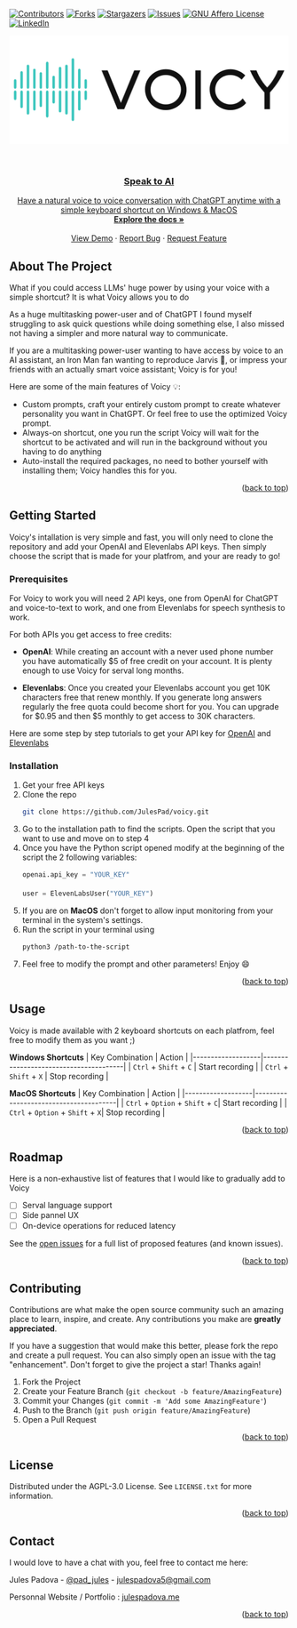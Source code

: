 <!-- Improved compatibility of back to top link: See: https://github.com/othneildrew/Best-README-Template/pull/73 -->
<a name="readme-top"></a>
<!--
*** Thanks for checking out the Best-README-Template. If you have a suggestion
*** that would make this better, please fork the repo and create a pull request
*** or simply open an issue with the tag "enhancement".
*** Don't forget to give the project a star!
*** Thanks again! Now go create something AMAZING! :D
-->



<!-- PROJECT SHIELDS -->
<!--
*** I'm using markdown "reference style" links for readability.
*** Reference links are enclosed in brackets [ ] instead of parentheses ( ).
*** See the bottom of this document for the declaration of the reference variables
*** for contributors-url, forks-url, etc. This is an optional, concise syntax you may use.
*** https://www.markdownguide.org/basic-syntax/#reference-style-links
-->
[![Contributors][contributors-shield]][contributors-url]
[![Forks][forks-shield]][forks-url]
[![Stargazers][stars-shield]][stars-url]
[![Issues][issues-shield]][issues-url]
[![GNU Affero License][license-shield]][license-url]
[![LinkedIn][linkedin-shield]][linkedin-url]


<p align="center">
  <img src="https://raw.githubusercontent.com/JulesPad/voicy/main/assets/voicy-logo.png" alt="Project Logo" width="650"> 
</p>



<!-- PROJECT LOGO -->
<br />
<div align="center">
  <a href="https://github.com/othneildrew/Best-README-Template">
    
  <h3 align="center">Speak to AI</h3>

  <p align="center">
    Have a natural voice to voice conversation with ChatGPT anytime with a simple keyboard shortcut on Windows & MacOS
    <br />
    <a href="https://github.com/JulesPad/voicy"><strong>Explore the docs »</strong></a>
    <br />
    <br />
    <a href="https://youtu.be/AnGoBMb56vI">View Demo</a>
    ·
    <a href="https://github.com/JulesPad/voicy/issues">Report Bug</a>
    ·
    <a href="https://github.com/JulesPad/voicy/issues">Request Feature</a>
  </p>
</div>




<!-- ABOUT THE PROJECT -->
## About The Project

What if you could access LLMs' huge power by using your voice with a simple shortcut? It is what Voicy allows you to do
  
As a huge multitasking power-user and of ChatGPT I found myself struggling to ask quick questions while doing something else, I also missed not having a simpler and more natural way to communicate.
  
If you are a multitasking power-user wanting to have access by voice to an AI assistant, an Iron Man fan wanting to reproduce Jarvis 🤖, or impress your friends with an actually smart voice assistant; Voicy is for you!

Here are some of the main features of Voicy 💡:
* Custom prompts, craft your entirely custom prompt to create whatever personality you want in ChatGPT. Or feel free to use the optimized Voicy prompt.
* Always-on shortcut, one you run the script Voicy will wait for the shortcut to be activated and will run in the background without you having to do anything
* Auto-install the required packages, no need to bother yourself with installing them; Voicy handles this for you. 
<p align="right">(<a href="#readme-top">back to top</a>)</p>



<!-- GETTING STARTED -->
## Getting Started

Voicy's intallation is very simple and fast, you will only need to clone the repository and add your OpenAI and Elevenlabs API keys. Then simply choose the script that is made for your platfrom, and your are ready to go!

### Prerequisites

For Voicy to work you will need 2 API keys, one from OpenAI for ChatGPT and voice-to-text to work, and one from Elevenlabs for speech synthesis to work. 

For both APIs you get access to free credits:

* **OpenAI**: While creating an account with a never used phone number you have automatically $5 of free credit on your account. It is plenty enough to use Voicy for serval long months. 

* **Elevenlabs**: Once you created your Elevenlabs account you get 10K characters free that renew monthly. If you generate long answers regularly the free quota could become short for you. You can upgrade for $0.95 and then $5 monthly to get access to 30K characters. 

Here are some step by step tutorials to get your API key for [OpenAI](https://www.windowscentral.com/software-apps/how-to-get-an-openai-api-key) and  [Elevenlabs](https://docs.elevenlabs.io/authentication/01-xi-api-key)

### Installation

1. Get your free API keys
2. Clone the repo
   ```sh
   git clone https://github.com/JulesPad/voicy.git
   ```
3. Go to the installation path to find the scripts. Open the script that you want to use and move on to step 4
4. Once you have the Python script opened modify at the beginning of the script the 2 following variables:
   ```py
   openai.api_key = "YOUR_KEY"

   user = ElevenLabsUser("YOUR_KEY")
   ```
5. If you are on **MacOS** don't forget to allow input monitoring from your terminal in the system's settings. 
6. Run the script in your terminal using
   ```sh
   python3 /path-to-the-script
    ```
7. Feel free to modify the prompt and other parameters! Enjoy 😄


<p align="right">(<a href="#readme-top">back to top</a>)</p>



<!-- USAGE EXAMPLES -->
## Usage

Voicy is made available with 2 keyboard shortcuts on each platfrom, feel free to modify them as you want ;)  

**Windows Shortcuts**
| Key Combination   | Action                                |
|-------------------|---------------------------------------|
| `Ctrl` + `Shift` + `C` | Start recording                  |
| `Ctrl` + `Shift` + `X` | Stop recording                   |

**MacOS Shortcuts**
| Key Combination   | Action                                |
|-------------------|---------------------------------------|
| `Ctrl` + `Option` + `Shift` + `C`| Start recording                  |
| `Ctrl` + `Option` + `Shift` + `X`| Stop recording                   |



<p align="right">(<a href="#readme-top">back to top</a>)</p>



<!-- ROADMAP -->
## Roadmap
  
Here is a non-exhaustive list of features that I would like to gradually add to Voicy

- [ ] Serval language support 
- [ ] Side pannel UX
- [ ] On-device operations for reduced latency 

See the [open issues](https://github.com/github_username/repo_name/issues) for a full list of proposed features (and known issues).

<p align="right">(<a href="#readme-top">back to top</a>)</p>



<!-- CONTRIBUTING -->
## Contributing

Contributions are what make the open source community such an amazing place to learn, inspire, and create. Any contributions you make are **greatly appreciated**.

If you have a suggestion that would make this better, please fork the repo and create a pull request. You can also simply open an issue with the tag "enhancement".
Don't forget to give the project a star! Thanks again!

1. Fork the Project
2. Create your Feature Branch (`git checkout -b feature/AmazingFeature`)
3. Commit your Changes (`git commit -m 'Add some AmazingFeature'`)
4. Push to the Branch (`git push origin feature/AmazingFeature`)
5. Open a Pull Request

<p align="right">(<a href="#readme-top">back to top</a>)</p>



<!-- LICENSE -->
## License

Distributed under the AGPL-3.0 License. See `LICENSE.txt` for more information.

<p align="right">(<a href="#readme-top">back to top</a>)</p>



<!-- CONTACT -->
## Contact
  
I would love to have a chat with you, feel free to contact me here:

Jules Padova - [@pad_jules](https://twitter.com/pad_jules) - julespadova5@gmail.com

Personnal Website / Portfolio : [julespadova.me](https://julespadova.me)

<p align="right">(<a href="#readme-top">back to top</a>)</p>



<!-- MARKDOWN LINKS & IMAGES -->
<!-- https://www.markdownguide.org/basic-syntax/#reference-style-links -->
[contributors-shield]: https://img.shields.io/github/contributors/JulesPad/voicy.svg?style=for-the-badge
[forks-shield]: https://img.shields.io/github/forks/JulesPad/voicy.svg?style=for-the-badge
[stars-shield]: https://img.shields.io/github/stars/JulesPad/voicy.svg?style=for-the-badge
[issues-shield]: https://img.shields.io/github/issues/JulesPad/voicy.svg?style=for-the-badge
[license-shield]: https://img.shields.io/github/license/JulesPad/voicy.svg?style=for-the-badge
[linkedin-shield]: https://img.shields.io/badge/-LinkedIn-black.svg?style=for-the-badge&logo=linkedin&colorB=555

[contributors-url]: https://github.com/JulesPad/voicy/graphs/contributors
[forks-url]: https://github.com/JulesPad/voicy/forks
[stars-url]: https://github.com/JulesPad/voicy/stargazers
[issues-url]: https://github.com/JulesPad/voicy/issues
[license-url]: https://github.com/JulesPad/voicy/blob/main/LICENSE
[linkedin-url]: https://www.linkedin.com/in/jules-padova/


[product-screenshot]: images/screenshot.png
[Next.js]: https://img.shields.io/badge/next.js-000000?style=for-the-badge&logo=nextdotjs&logoColor=white
[Next-url]: https://nextjs.org/
[React.js]: https://img.shields.io/badge/React-20232A?style=for-the-badge&logo=react&logoColor=61DAFB
[React-url]: https://reactjs.org/
[Vue.js]: https://img.shields.io/badge/Vue.js-35495E?style=for-the-badge&logo=vuedotjs&logoColor=4FC08D
[Vue-url]: https://vuejs.org/
[Angular.io]: https://img.shields.io/badge/Angular-DD0031?style=for-the-badge&logo=angular&logoColor=white
[Angular-url]: https://angular.io/
[Svelte.dev]: https://img.shields.io/badge/Svelte-4A4A55?style=for-the-badge&logo=svelte&logoColor=FF3E00
[Svelte-url]: https://svelte.dev/
[Laravel.com]: https://img.shields.io/badge/Laravel-FF2D20?style=for-the-badge&logo=laravel&logoColor=white
[Laravel-url]: https://laravel.com
[Bootstrap.com]: https://img.shields.io/badge/Bootstrap-563D7C?style=for-the-badge&logo=bootstrap&logoColor=white
[Bootstrap-url]: https://getbootstrap.com
[JQuery.com]: https://img.shields.io/badge/jQuery-0769AD?style=for-the-badge&logo=jquery&logoColor=white
[JQuery-url]: https://jquery.com 
